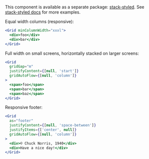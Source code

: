 This component is available as a separate package: [stack-styled](https://github.com/sapegin/stack-styled). See [stack-styled docs](https://sapegin.github.io/stack-styled/) for more examples.

Equal width columns (responsive):

```jsx
<Grid minColumnWidth="xxxl">
  <div>foo</div>
  <div>bar</div>
</Grid>
```

Full width on small screens, horizontally stacked on larger screens:

```jsx
<Grid
  gridGap="m"
  justifyContent={[null, 'start']}
  gridAutoFlow={[null, 'column']}
>
  <span>foo</span>
  <span>bar</span>
  <span>baz</span>
</Grid>
```

Responsive footer:

```jsx
<Grid
  as="footer"
  justifyContent={[null, 'space-between']}
  justifyItems={['center', null]}
  gridAutoFlow={[null, 'column']}
>
  <div>© Chuck Norris, 1940</div>
  <div>Have a nice day!</div>
</Grid>
```
